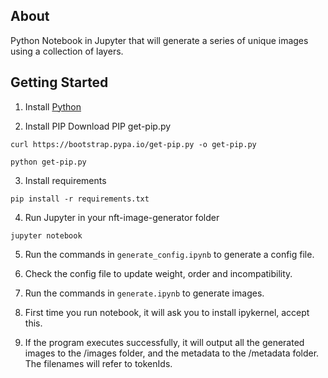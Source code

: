 ## About

Python Notebook in Jupyter that will generate a series of unique images using a collection of layers.

## Getting Started

1. Install [Python](https://www.python.org/downloads/)

2. Install PIP
   Download PIP get-pip.py

```
curl https://bootstrap.pypa.io/get-pip.py -o get-pip.py

python get-pip.py
```

3. Install requirements

```
pip install -r requirements.txt
```

4. Run Jupyter in your nft-image-generator folder

```
jupyter notebook
```

5. Run the commands in `generate_config.ipynb` to generate a config file.

6. Check the config file to update weight, order and incompatibility.

7. Run the commands in `generate.ipynb` to generate images.

8. First time you run notebook, it will ask you to install ipykernel, accept this.

9. If the program executes successfully, it will output all the generated images to the /images folder, and the metadata to the /metadata folder. The filenames will refer to tokenIds.

